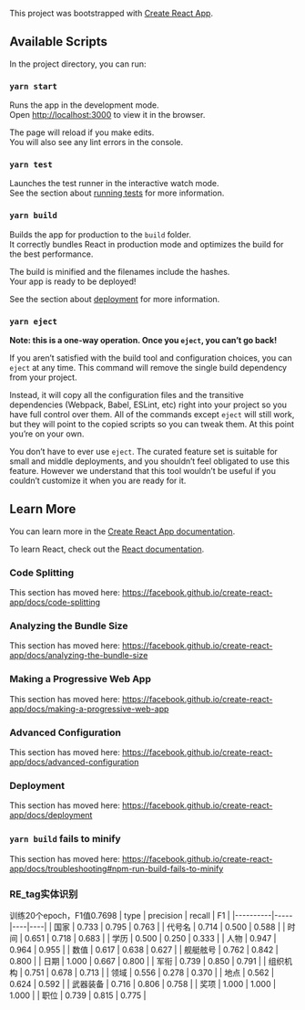 This project was bootstrapped with [Create React App](https://github.com/facebook/create-react-app).

## Available Scripts

In the project directory, you can run:

### `yarn start`

Runs the app in the development mode.<br />
Open [http://localhost:3000](http://localhost:3000) to view it in the browser.

The page will reload if you make edits.<br />
You will also see any lint errors in the console.

### `yarn test`

Launches the test runner in the interactive watch mode.<br />
See the section about [running tests](https://facebook.github.io/create-react-app/docs/running-tests) for more information.

### `yarn build`

Builds the app for production to the `build` folder.<br />
It correctly bundles React in production mode and optimizes the build for the best performance.

The build is minified and the filenames include the hashes.<br />
Your app is ready to be deployed!

See the section about [deployment](https://facebook.github.io/create-react-app/docs/deployment) for more information.

### `yarn eject`

**Note: this is a one-way operation. Once you `eject`, you can’t go back!**

If you aren’t satisfied with the build tool and configuration choices, you can `eject` at any time. This command will remove the single build dependency from your project.

Instead, it will copy all the configuration files and the transitive dependencies (Webpack, Babel, ESLint, etc) right into your project so you have full control over them. All of the commands except `eject` will still work, but they will point to the copied scripts so you can tweak them. At this point you’re on your own.

You don’t have to ever use `eject`. The curated feature set is suitable for small and middle deployments, and you shouldn’t feel obligated to use this feature. However we understand that this tool wouldn’t be useful if you couldn’t customize it when you are ready for it.

## Learn More

You can learn more in the [Create React App documentation](https://facebook.github.io/create-react-app/docs/getting-started).

To learn React, check out the [React documentation](https://reactjs.org/).

### Code Splitting

This section has moved here: https://facebook.github.io/create-react-app/docs/code-splitting

### Analyzing the Bundle Size

This section has moved here: https://facebook.github.io/create-react-app/docs/analyzing-the-bundle-size

### Making a Progressive Web App

This section has moved here: https://facebook.github.io/create-react-app/docs/making-a-progressive-web-app

### Advanced Configuration

This section has moved here: https://facebook.github.io/create-react-app/docs/advanced-configuration

### Deployment

This section has moved here: https://facebook.github.io/create-react-app/docs/deployment

### `yarn build` fails to minify

This section has moved here: https://facebook.github.io/create-react-app/docs/troubleshooting#npm-run-build-fails-to-minify

### RE_tag实体识别
训练20个epoch，F1值0.7698
| type | precision | recall |  F1 |
|----------|-----|----|----|
| 国家      |  0.733   |  0.795   |     0.763   |
| 代号名      |  0.714   |  0.500   |     0.588   |
| 时间      |  0.651   |  0.718   |     0.683   |
| 学历      |  0.500   |  0.250   |     0.333   |
| 人物      |  0.947   |  0.964   |     0.955   |
| 数值      |  0.617   |  0.638   |     0.627   |
| 舰艇舷号      |  0.762   |  0.842   |     0.800   |
| 日期      |  1.000   |  0.667   |     0.800   |
| 军衔      |  0.739   |  0.850   |     0.791   |
| 组织机构      |  0.751   |  0.678   |     0.713   |
| 领域      |  0.556   |  0.278   |     0.370   |
| 地点      |  0.562   |  0.624   |     0.592   |
| 武器装备      |  0.716   |  0.806   |     0.758   |
| 奖项      |  1.000   |  1.000   |     1.000   |
| 职位      |  0.739   |  0.815   |     0.775   |
